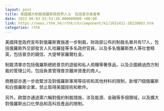 ```yaml
---
layout: post
title: 美國擴大制裁俄羅斯政商界人士　包括普京資產等
date: 2022-06-03 01:53:20.000000000 +08:00
link: https://news.rthk.hk/rthk/ch/component/k2/1651411-20220603.htm
categories: rthk
---
```


美國拜登政府宣布對俄羅斯實施進一步制裁，財政部公布的制裁名單共有17人，包括俄羅斯外交部發言人扎哈羅娃等多名政府官員，以及多名俄羅斯商人等社會精英，包括普京的親信、大提琴家羅爾杜金。

制裁清單亦包括俄羅斯總統普京的遊艇和私人飛機等奢侈品，以及企圖繞過西方制裁的管理公司，包括負責管理普京離岸資產的商人。

商務部亦進一步收緊涉及對俄羅斯軍用等技術和其他材料的限制，新增71個俄羅斯和白俄羅斯企業，禁止取得美國技術和軟件。

另外，歐盟亦通過第六輪對俄的制裁措施，涉及能源、金融等多個領域，以及擴大對俄羅斯出口化學品和高科技產品的限制。
